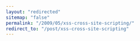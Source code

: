 ```yaml
---
layout: "redirected"
sitemap: "false"
permalink: "/2009/05/xss-cross-site-scripting/"
redirect_to: "/post/xss-cross-site-scripting"
---
```





